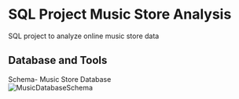 # SQL Project Music Store Analysis
SQL project to analyze online music store data

## Database and Tools


Schema- Music Store Database  
![MusicDatabaseSchema](https://github.com/kirannavale/Portfolio-Projects/assets/34519689/48a1f0e3-2248-4164-921b-5241ae4afa19)
